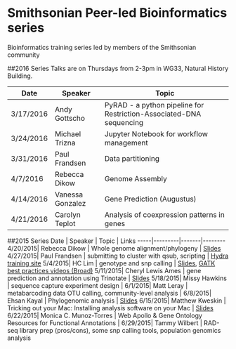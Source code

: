 # Smithsonian Peer-led Bioinformatics series
Bioinformatics training series led by members of the Smithsonian community

##2016 Series
Talks are on Thursdays from 2-3pm in WG33, Natural History Building.

Date | Speaker | Topic
-----|---------|------
3/17/2016 | Andy Gottscho | PyRAD - a python pipeline for Restriction-Associated-DNA sequencing
3/24/2016 | Michael Trizna | Jupyter Notebook for workflow management
3/31/2016 | Paul Frandsen | Data partitioning
4/7/2016 | Rebecca Dikow | Genome Assembly
4/14/2016 | Vanessa Gonzalez | Gene Prediction (Augustus)
4/21/2016 | Carolyn Teplot | Analysis of coexpression patterns in genes

##2015 Series
Date | Speaker | Topic | Links 
-----|---------|-------|--------
4/20/2015| Rebecca Dikow | Whole genome alignment/phylogeny | [Slides](2015/Dikow_WGalignment_4_19_15.pdf)
4/27/2015| Paul Frandsen | submitting to cluster with qsub, scripting | [Hydra training site](https://github.com/SmithsonianWorkshops/Hydra-workshop)
5/4/2015| HC Lim | genotype and snp calling | [Slides](2015/Lim_SNP_calling.pdf), [GATK best practices videos (Broad)](http://www.broadinstitute.org/partnerships/education/broade/best-practices-variant-calling-gatk-1)
5/11/2015| Cheryl Lewis Ames | gene prediction and annotation using Trinotate | [Slides](2015/Ames_Tinotate_Gene_Annotation_CLAMES_final_ed.pdf)
5/18/2015| Missy Hawkins | sequence capture experiment design | 
6/1/2015| Matt Leray | metabarcoding data OTU calling, community-level analysis | 
6/8/2015| Ehsan Kayal | Phylogenomic analysis | [Slides](2015/Kayal_2015-6-8.pdf)
6/15/2015| Matthew Kweskin | Tricking out your Mac: Installing analysis software on your Mac | [Slides](2015/Kweskin-Mac.pdf)
6/22/2015| Monica C. Munoz-Torres | Web Apollo & Gene Ontology Resources for Functional Annotations | 
6/29/2015| Tammy Wilbert | RAD-seq library prep (pros/cons), some snp calling tools, population genomics analysis
